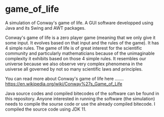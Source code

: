 # game_of_life
A simulation of Conway's game of life. A GUI software developped using Java and its Swing and AWT packages.

Conway's game of life is a zero player game (meaning that we only give it some input. It evolves based on that
input and the rules of the game). It has 4 simple rules. The game of life is of great interest for the scientific community 
and particularly mathematicians because of the unimaginable complexity it exhibits based on those 4 simple rules. It 
resembles our universe because we also observe very complex phenomena in the usiverse all governed by not so many scientific 
laws and principles.

You can read more about Conway's game of life here ....... https://en.wikipedia.org/wiki/Conway%27s_Game_of_Life

Java source codes and compiled bitecodes of the software can be found in this repository. Anyone interested in running
the software (the simulation) needs to compile the sourse code or use the already compiled bitecode. I compiled the
source code using JDK 11.
